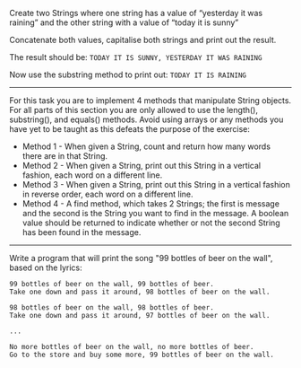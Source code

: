 Create two Strings where one string has a value of “yesterday it was raining” and the other string with a value of “today it is sunny”

Concatenate both values, capitalise both strings and print out the result.

The result should be: `TODAY IT IS SUNNY, YESTERDAY IT WAS RAINING`

Now use the substring method to print out: `TODAY IT IS RAINING`


-------------------------------

For this task you are to implement 4 methods that manipulate String objects. For all parts of this section you are only allowed to use the length(), substring(), and equals() methods. Avoid using arrays or any methods you have yet to be taught as this defeats the purpose of the exercise:

- Method 1 - When given a String, count and return how many words there are in that String.
- Method 2 - When given a String, print out this String in a vertical fashion, each word on a different line.
- Method 3 - When given a String, print out this String in a vertical fashion in reverse order, each word on a different line.
- Method 4 - A find method, which takes 2 Strings; the first is message and the second is the String you want to find in the message. A boolean value should be returned to indicate whether or not the second String has been found in the message.

--------------------

Write a program that will print the song "99 bottles of beer on the wall", based on the lyrics:
```
99 bottles of beer on the wall, 99 bottles of beer.
Take one down and pass it around, 98 bottles of beer on the wall.

98 bottles of beer on the wall, 98 bottles of beer.
Take one down and pass it around, 97 bottles of beer on the wall.

...

No more bottles of beer on the wall, no more bottles of beer.
Go to the store and buy some more, 99 bottles of beer on the wall.
```
